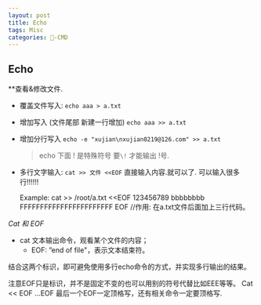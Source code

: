 ```yaml
---
layout: post
title: Echo  
tags: Misc
categories: -CMD
---
```



## Echo

**查看&修改文件.

- 覆盖文件写入:
	`echo aaa > a.txt`
	 
- 增加写入 (文件尾部 新建一行增加)
	`echo aaa >> a.txt`
	 
- 增加分行写入 
	`echo -e "xujian\nxujian0219@126.com" >> a.txt`
	> echo 下面 ! 是特殊符号  要`\!` 才能输出 !号.

- 多行文字输入: 
	`cat >> 文件 <<EOF`
	直接输入内容.就可以了. 可以输入很多行!!!!!!
	 
	 Example:
		cat >> /root/a.txt <<EOF
		123456789
		bbbbbbbb
		FFFFFFFFFFFFFFFFFFFFFFF
		EOF
		//作用: 在a.txt文件后面加上三行代码。

 *Cat 和 EOF*
- cat 文本输出命令，观看某个文件的内容；
	- EOF: ”end of file"，表示文本结束符。

结合这两个标识，即可避免使用多行echo命令的方式，并实现多行输出的结果。

注意EOF只是标识，并不是固定不变的也可以用别的符号代替比如EEE等等。
	Cat << EOF  ...EOF 最后一个EOF一定顶格写，还有相关命令一定要顶格写.




